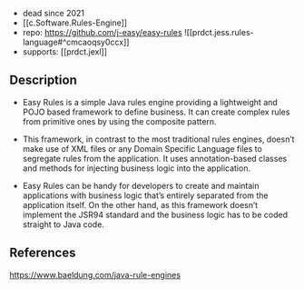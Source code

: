 
- dead since 2021
- [[c.Software.Rules-Engine]]
- repo: https://github.com/j-easy/easy-rules
![[prdct.jess.rules-language#^cmcaoqsy0ccx]]
- supports: [[prdct.jexl]]

## Description

- Easy Rules is a simple Java rules engine providing a lightweight and POJO based framework to define business. It can create complex rules from primitive ones by using the composite pattern.

- This framework, in contrast to the most traditional rules engines, doesn’t make use of XML files or any Domain Specific Language files to segregate rules from the application. It uses annotation-based classes and methods for injecting business logic into the application.
- Easy Rules can be handy for developers to create and maintain applications with business logic that’s entirely separated from the application itself. On the other hand, as this framework doesn’t implement the JSR94 standard and the business logic has to be coded straight to Java code.


## References

https://www.baeldung.com/java-rule-engines